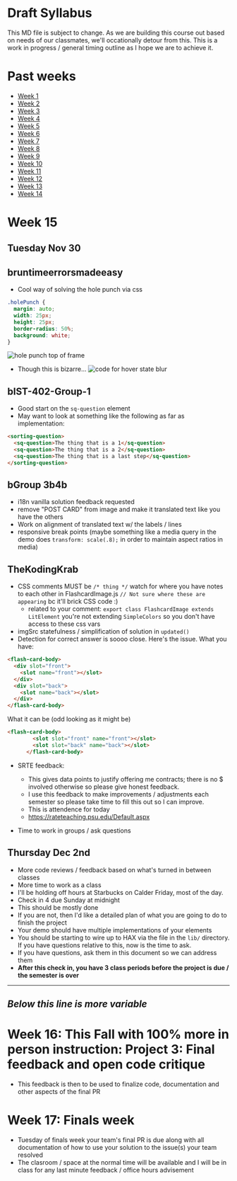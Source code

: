 # Draft Syllabus
This MD file is subject to change. As we are building this course out based on needs of our classmates, we'll occationally detour from this. This is a work in progress / general timing outline as I hope we are to achieve it.

# Past weeks
- [Week 1](https://github.com/elmsln/edtechjoker/tree/master/fall-21/week-1)
- [Week 2](https://github.com/elmsln/edtechjoker/tree/master/fall-21/week-2)
- [Week 3](https://github.com/elmsln/edtechjoker/tree/master/fall-21/week-3)
- [Week 4](https://github.com/elmsln/edtechjoker/tree/master/fall-21/week-4)
- [Week 5](https://github.com/elmsln/edtechjoker/tree/master/fall-21/week-5)
- [Week 6](https://github.com/elmsln/edtechjoker/tree/master/fall-21/week-6)
- [Week 7](https://github.com/elmsln/edtechjoker/tree/master/fall-21/week-7)
- [Week 8](https://github.com/elmsln/edtechjoker/tree/master/fall-21/week-8)
- [Week 9](https://github.com/elmsln/edtechjoker/tree/master/fall-21/week-9)
- [Week 10](https://github.com/elmsln/edtechjoker/tree/master/fall-21/week-10)
- [Week 11](https://github.com/elmsln/edtechjoker/tree/master/fall-21/week-11)
- [Week 12](https://github.com/elmsln/edtechjoker/tree/master/fall-21/week-12)
- [Week 13](https://github.com/elmsln/edtechjoker/tree/master/fall-21/week-13)
- [Week 14](https://github.com/elmsln/edtechjoker/tree/master/fall-21/week-14)

# Week 15
## Tuesday Nov 30
## bruntimeerrorsmadeeasy
- Cool way of solving the hole punch via css
```css
.holePunch {
  margin: auto;
  width: 25px;
  height: 25px;
  border-radius: 50%;
  background: white;
}
```
![hole punch top of frame](https://user-images.githubusercontent.com/329735/144101750-cb92c5cd-87ed-4e02-8470-7dd2e9d21f02.png)
- Though this is bizarre...
![code for hover state blur](https://user-images.githubusercontent.com/329735/144101576-3e1a7545-4640-4533-a5ab-16b99b408f67.png)

## bIST-402-Group-1
- Good start on the `sq-question` element
- May want to look at something like the following as far as implementation:
```html
<sorting-question>
  <sq-question>The thing that is a 1</sq-question>
  <sq-question>The thing that is a 2</sq-question>
  <sq-question>The thing that is a last step</sq-question>
</sorting-question>
```
## bGroup 3b4b
- i18n vanilla solution feedback requested
- remove "POST CARD" from image and make it translated text like you have the others
- Work on alignment of translated text w/ the labels / lines
- responsive break points (maybe something like a media query in the demo does `transform: scale(.8);` in order to maintain aspect ratios in media)

## TheKodingKrab
- CSS comments MUST be `/* thing */` watch for where you have notes to each other in FlashcardImage.js `// Not sure where these are appearing` bc it'll brick CSS code :)
  - related to your comment: `export class FlashcardImage extends LitElement` you're not extending `SimpleColors` so you don't have access to these css vars
- imgSrc statefulness / simplification of solution in `updated()`
- Detection for correct answer is soooo close. Here's the issue.
What you have:
```html
<flash-card-body>
  <div slot="front">
    <slot name="front"></slot>
  </div>
  <div slot="back">
    <slot name="back"></slot>
  </div>
</flash-card-body>
```
What it can be (odd looking as it might be)
```html
<flash-card-body>
        <slot slot="front" name="front"></slot>
        <slot slot="back" name="back"></slot>
      </flash-card-body>
```

- SRTE feedback:
  - This gives data points to justify offering me contracts; there is no $ involved otherwise so please give honest feedback.
  - I use this feedback to make improvements / adjustments each semester so please take time to fill this out so I can improve.
  - This is attendence for today
  - https://rateteaching.psu.edu/Default.aspx

- Time to work in groups / ask questions

## Thursday Dec 2nd
- More code reviews / feedback based on what's turned in between classes
- More time to work as a class
- I'll be holding off hours at Starbucks on Calder Friday, most of the day.
- Check in 4 due Sunday at midnight
 - This should be mostly done
 - If you are not, then I'd like a detailed plan of what you are going to do to finish the project
 - Your demo should have multiple implementations of your elements
 - You should be starting to wire up to HAX via the file in the `lib/` directory. If you have questions relative to this, now is the time to ask.
 - If you have questions, ask them in this document so we can address them
 - **After this check in, you have 3 class periods before the project is due / the semester is over**
---
*Below this line is more variable*
---

# Week 16: This Fall with 100% more in person instruction: Project 3: Final feedback and open code critique
- This feedback is then to be used to finalize code, documentation and other aspects of the final PR

# Week 17: Finals week
- Tuesday of finals week your team's final PR is due along with all documentation of how to use your solution to the issue(s) your team resolved
- The clasroom / space at the normal time will be available and I will be in class for any last minute feedback / office hours advisement
